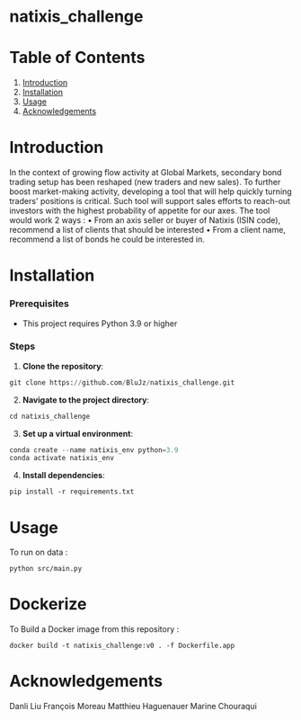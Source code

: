# natixis_challenge

# Table of Contents
1. [Introduction](#Introduction)
2. [Installation](#Installation)
3. [Usage](#Usage)
5. [Acknowledgements](#Acknowledgements)

# Introduction

In the context of growing flow activity at Global Markets, secondary bond trading setup has been reshaped (new traders and new sales). To further boost
market-making activity, developing a tool that will help quickly turning traders' positions is critical. Such tool will support sales efforts to reach-out
investors with the highest probability of appetite for our axes. The tool would work 2 ways :
• From an axis seller or buyer of Natixis (ISIN code), recommend a list of clients that should be interested
• From a client name, recommend a list of bonds he could be interested in.

# Installation

### **Prerequisites**
  - This project requires Python 3.9 or higher

### **Steps**

1. **Clone the repository**:

  ```python
  git clone https://github.com/BluJz/natixis_challenge.git
  ```


2. **Navigate to the project directory**:
  ```python
  cd natixis_challenge
  ```


3. **Set up a virtual environment**:
  ```python
  conda create --name natixis_env python=3.9
  conda activate natixis_env
  ```


4. **Install dependencies**:
  ```pyhton
  pip install -r requirements.txt
  ```

# Usage
 To run on data :
 ```pyhton
 python src/main.py
 ```

# Dockerize
To Build a Docker image from this repository :
```pyhton
docker build -t natixis_challenge:v0 . -f Dockerfile.app
```

# Acknowledgements
Danli Liu
François Moreau 
Matthieu Haguenauer
Marine Chouraqui